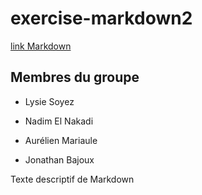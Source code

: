 # exercise-markdown2
[link Markdown](./Markdown.md)

## Membres du groupe
- Lysie Soyez

- Nadim El Nakadi

- Aurélien Mariaule

- Jonathan Bajoux

Texte descriptif de Markdown
